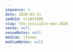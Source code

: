```yaml
---
sequence: 1
date: 2020-03-21
imdbId: tt1051906
slug: the-invisible-man-2020
venue: null
venueNotes: null
medium: iTunes
mediumNotes: null
---
```


